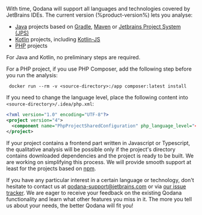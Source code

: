 [//]: # (title: Supported Technologies)

With time, Qodana will support all languages and technologies covered by JetBrains IDEs. The current version (%product-version%) lets you analyse:

* [Java](https://www.java.com) projects based on [Gradle](https://gradle.org/), [Maven](https://maven.apache.org/) or [Jetbrains Project 
  System (JPS)](https://github.com/JetBrains/JPS)
* [Kotlin](https://kotlinlang.org) projects, including [Kotlin-JS](https://kotlinlang.org/docs/reference/js-overview.html)
* [PHP](https://www.php.net) projects

For Java and Kotlin, no preliminary steps are required.

For a PHP project, if you use PHP Composer, add the following step before you run the analysis:

```shell
 docker run --rm -v <source-directory>:/app composer:latest install
```

If you need to change the language level, place the following content into `<source-directory>/.idea/php.xml`:

```xml
<?xml version="1.0" encoding="UTF-8"?>
<project version="4">
  <component name="PhpProjectSharedConfiguration" php_language_level="<desired level>" />
</project>
```

If your project contains a frontend part written in Javascript or Typescript, the qualitative analysis will be possible only 
if the project's directory contains downloaded dependencies and the project is ready to be built. We are working on simplifying this process. We will provide smooth support at least for the projects based on [npm](https://www.npmjs.com).
 
If you have any particular interest in a certain language or technology, don't hesitate to contact us at
[qodana-support@jetbrains.com](mailto:qodana-support@jetbrains.com) or via [our issue tracker](https://youtrack.jetbrains.com/newIssue?project=QD). We are eager to receive your feedback on the existing Qodana functionality and learn what other features you miss in it. The more you tell us about your needs, the
better Qodana will fit you!